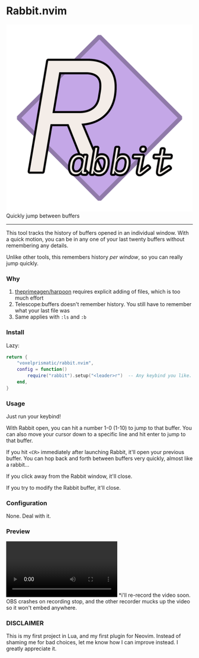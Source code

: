 # Rabbit.nvim
![logo](/rabbit.png)
Quickly jump between buffers

---

This tool tracks the history of buffers opened in an individual window. With a quick
motion, you can be in any one of your last twenty buffers without remembering any
details.

Unlike other tools, this remembers history *per window*, so you can really jump
quickly.

### Why
1. [theprimeagen/harpoon](https://github.com/theprimeagen/harpoon) requires explicit
adding of files, which is too much effort
2. Telescope:buffers doesn't remember history. You still have to remember what your
last file was
3. Same applies with `:ls` and `:b`


### Install
Lazy:
```lua
return {
    "voxelprismatic/rabbit.nvim",
    config = function()
        require("rabbit").setup("<leader>r")  -- Any keybind you like.
    end,
}
```

### Usage
Just run your keybind!

With Rabbit open, you can hit a number 1-0 (1-10) to jump to that buffer. You can
also move your cursor down to a specific line and hit enter to jump to that buffer.

If you hit `<CR>` immediately after launching Rabbit, it'll open your previous buffer.
You can hop back and forth between buffers very quickly, almost like a rabbit...

If you click away from the Rabbit window, it'll close.

If you try to modify the Rabbit buffer, it'll close.

### Configuration
None. Deal with it.

### Preview
<video src="/video.mp4"></video>
*i'll re-record the video soon. OBS crashes on recording stop, and the other recorder mucks up the video so it won't embed anywhere.

### DISCLAIMER
This is my first project in Lua, and my first plugin for Neovim.
Instead of shaming me for bad choices, let me know how I can
improve instead. I greatly appreciate it.
